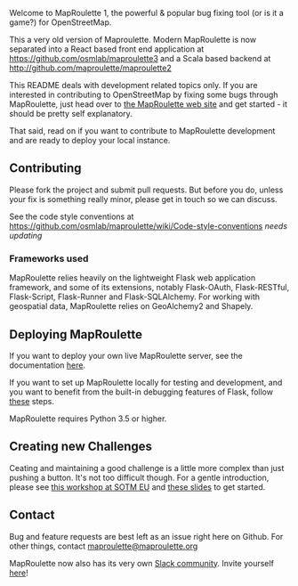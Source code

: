 Welcome to MapRoulette 1, the powerful & popular bug fixing tool (or is it a game?) for OpenStreetMap.

This a very old version of Maproulette. Modern MapRoulette is now separated into a React based front end application at https://github.com/osmlab/maproulette3 and a Scala based backend at http://github.com/maproulette/maproulette2

This README deals with development related topics only. If you are interested in contributing to OpenStreetMap by fixing some bugs through MapRoulette, just head over to [the MapRoulette web site](http://maproulette.org) and get started - it should be pretty self explanatory.

That said, read on if you want to contribute to MapRoulette development and are ready to deploy your local instance.

## Contributing

Please fork the project and submit pull requests. But before you do, unless your fix is something really minor, please get in touch so we can discuss.

See the code style conventions at https://github.com/osmlab/maproulette/wiki/Code-style-conventions *needs updating*

### Frameworks used

MapRoulette relies heavily on the lightweight Flask web application framework, and some of its extensions, notably Flask-OAuth, Flask-RESTful, Flask-Script, Flask-Runner and Flask-SQLAlchemy. For working with geospatial data, MapRoulette relies on GeoAlchemy2 and Shapely.

## Deploying MapRoulette

If you want to deploy your own live MapRoulette server, see the documentation [here](https://github.com/osmlab/maproulette/wiki/Maproulette-Instance-Quickstart-Guide).

If you want to set up MapRoulette locally for testing and development, and you want to benefit from the built-in debugging features of Flask, follow [these](https://github.com/osmlab/maproulette/wiki/Run-A-MapRoulette-Development-Server-Locally) steps.

MapRoulette requires Python 3.5 or higher.

## Creating new Challenges
Ceating and maintaining a good challenge is a little more complex than just pushing a button. It's not too difficult though. For a gentle introduction, please see [this workshop at SOTM EU](http://sotm-eu.org/en/slots/39) and [these slides](https://docs.google.com/presentation/d/1bl0WJ3iBjMH0AwTsOPu8sHeaInd1w-KXk_QXaEFSVFo/edit?usp=sharing) to get started.

## Contact

Bug and feature requests are best left as an issue right here on Github. For other things, contact maproulette@maproulette.org

MapRoulette now also has its very own [Slack community](http://maproulette.slack.com). Invite yourself [here](https://maproulette-slack-selfinvite.herokuapp.com)!
